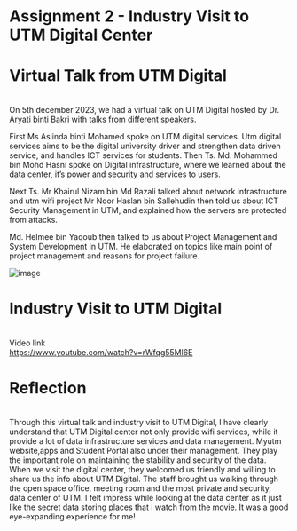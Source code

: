 # Assignment 2 - Industry Visit to UTM Digital Center

# Virtual Talk from UTM Digital
<br>On 5th december 2023, we had a virtual talk on UTM Digital hosted by Dr. Aryati binti Bakri with talks from different speakers.

First Ms Aslinda binti Mohamed spoke on UTM digital services. Utm digital services aims to be the digital university driver and strengthen data driven service, and handles ICT services for students.
Then Ts. Md. Mohammed bin Mohd Hasni spoke on Digital infrastructure, where we learned about the data center, it’s power and security and services to users.

Next Ts. Mr Khairul Nizam bin Md Razali talked about network infrastructure and utm wifi project
Mr Noor Haslan bin Sallehudin then told us about ICT Security Management in UTM, and explained how the servers are protected from attacks.

Md. Helmee bin Yaqoub then talked to us about Project Management and System Development in UTM. He elaborated on topics like main point of project management and reasons for project failure. </br>

![image](https://github.com/miqbaltariq/SECP1513/assets/148403155/9a7c27ee-342a-4c3a-aeba-4e04ad515a98)

# Industry Visit to UTM Digital
<br>Video link</br> 
https://www.youtube.com/watch?v=rWfqg55Ml6E

# Reflection 
<br> Through this virtual talk and industry visit to UTM Digital, I have clearly understand that UTM Digital center not only provide wifi services, while it provide a lot of data infrastructure services and data management. Myutm website,apps and Student Portal also under their management. They play the important role on maintaining the stability and security of the data. When we visit the digital center, they welcomed us friendly and willing to share us the info about UTM Digital. The staff brought us walking through the open space office, meeting room and the most private and security, data center of UTM. I felt impress while looking at the data center as it just like the secret data storing places that i watch from the movie. It was a good eye-expanding experience for me!
